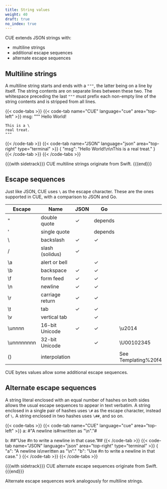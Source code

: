```yaml
---
title: String values
weight: 40
draft: true
no_index: true
---
```


CUE extends JSON strings with:

- multiline strings
- additional escape sequences
- alternate escape sequences

## Multiline strings

A multiline string starts and ends with a `"""`, the latter being on a line by itself.
The string contents are on separate lines between these two.
The whitespace preceding the last `"""` must prefix each non-empty line of the
string contents and is stripped from all lines.

{{< code-tabs >}}
{{< code-tab name="CUE" language="cue" area="top-left" >}}
msg: """
    Hello World!

    This is a \
    real treat.
    """
{{< /code-tab >}}
{{< code-tab name="JSON" language="json" area="top-right" type="terminal" >}}
{
    "msg": "Hello World!\n\nThis is a real treat."
}
{{< /code-tab >}}
{{< /code-tabs >}}

{{{with sidetrack}}}
CUE multiline strings originate from Swift.
{{{end}}}

## Escape sequences

Just like JSON, CUE uses `\` as the escape character.
These are the ones supported in CUE, with a comparison to JSON and Go.

| Escape | Name | JSON | Go | Examples |
| --- | --- | --- | --- | --- |
| \" | double quote | ✓ | depends |  |
| \' | single quote |  | depends |  |
| \\ | backslash | ✓ | ✓ |  |
| \/ | slash (solidus) | ✓ |  |  |
| \a | alert or bell |  | ✓ |  |
| \b | backspace | ✓ | ✓ |  |
| \f | form feed | ✓ | ✓ |  |
| \n | newline | ✓ | ✓ |  |
| \r | carriage return | ✓ | ✓ |  |
| \t | tab | ✓ | ✓ |  |
| \v | vertical tab |  | ✓ |  |
| \unnnn | 16-bit Unicode | ✓ | ✓ | \u2014 |
| \unnnnnnnn | 32-bit Unicode |  | ✓ | \U00102345 |
| \() | interpolation |  |  | See Templating%20f4e21af73d744a77aa2c91203a8dbe4f.md |

CUE bytes values allow some additional escape sequences.

## Alternate escape sequences

A string literal enclosed with an equal number of hashes on both sides allows
the usual escape sequences to appear in text verbatim. A string enclosed in a
single pair of hashes uses `\#` as the escape character, instead of `\`. A
string enclosed in two hashes uses `\##`, and so on.

{{< code-tabs >}}
{{< code-tab name="CUE" language="cue" area="top-left" >}}
a: #"A newline is\#nwritten as "\n"."#

b: ##"Use \#n to write a newline in that case.”##
{{< /code-tab >}}
{{< code-tab name="JSON" language="json" area="top-right" type="terminal" >}}
{
    "a": "A newline is\nwritten as "\\n"."
    "b": "Use \#n to write a newline in that case."
}
{{< /code-tab >}}
{{< /code-tabs >}}

{{{with sidetrack}}}
CUE alternate escape sequences originate from Swift.
{{{end}}}

Alternate escape sequences work analogously for multiline strings.
